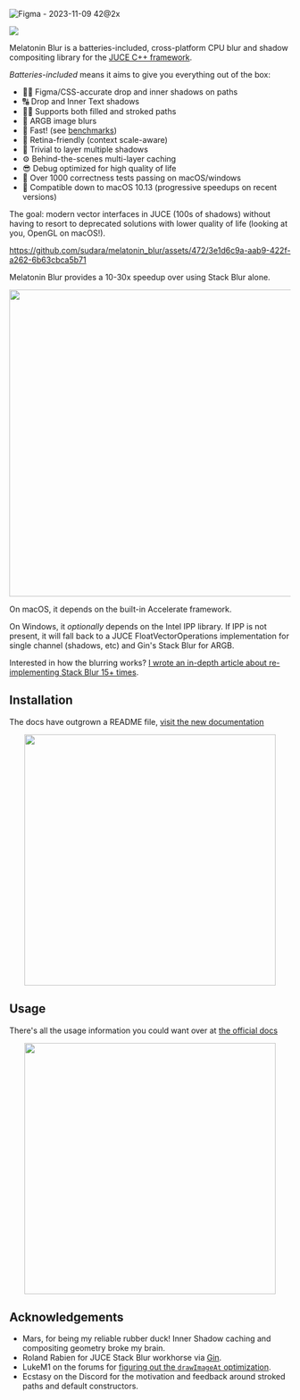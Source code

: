 ![Figma - 2023-11-09 42@2x](https://github.com/sudara/melatonin_blur/assets/472/0cb16190-bce7-4d9a-8a7c-d15846946354)

![](https://github.com/sudara/melatonin_blur/actions/workflows/tests.yml/badge.svg)

Melatonin Blur is a batteries-included, cross-platform CPU blur and shadow compositing library for
the [JUCE C++ framework](https://juce.com/).

*Batteries-included* means it aims to give you everything out of the box:

* 👩‍🎨 Figma/CSS-accurate drop and inner shadows on paths
* 🔠 Drop and Inner Text shadows
* 💅🏼 Supports both filled and stroked paths
* 🌇 ARGB image blurs
* 🚀 Fast! (see [benchmarks](#more-benchmarks))
* 🔎 Retina-friendly (context scale-aware)
* 🍰 Trivial to layer multiple shadows
* ⚙️ Behind-the-scenes multi-layer caching
* 😎 Debug optimized for high quality of life
* 🤖 Over 1000 correctness tests passing on macOS/windows
* 🚂 Compatible down to macOS 10.13 (progressive speedups on recent versions)

The goal: modern vector interfaces in JUCE (100s of shadows) without having to resort to deprecated solutions with lower quality of life (looking at you, OpenGL on macOS!).

https://github.com/sudara/melatonin_blur/assets/472/3e1d6c9a-aab9-422f-a262-6b63cbca5b71

Melatonin Blur provides a 10-30x speedup over using Stack Blur alone.

<img src="https://github.com/sudara/melatonin_blur/assets/472/598115b8-9c9d-42d8-b868-e921978cda17" width="550" />

On macOS, it depends on the built-in Accelerate framework.

On Windows, it *optionally* depends on the Intel IPP library. If IPP is not present, it will fall back to a JUCE FloatVectorOperations implementation for single channel (shadows, etc) and Gin's Stack Blur for ARGB.

Interested in how the blurring
works? [I wrote an in-depth article about re-implementing Stack Blur 15+ times](https://melatonin.dev/blog/implementing-marios-stack-blur-15-times-in-cpp/).

## Installation

The docs have outgrown a README file, [visit the new documentation](https://melatonin.dev/manuals/melatonin-blur/installation/cmake/)

[<div align="center"><img src="https://github.com/user-attachments/assets/8eb5a814-1457-4fd0-a979-e9c1cfd800cb" width="450"/></div>](https://melatonin.dev/manuals/melatonin-blur/installation/cmake/)

## Usage

There's all the usage information you could want over at [the official docs](https://melatonin.dev/manuals/melatonin-blur/usage/drop-shadows/)

[<div align="center"><img src="https://github.com/user-attachments/assets/3abedb03-4c15-4c3e-b04e-f7d36eb144aa" width="450"/></div>](https://melatonin.dev/manuals/melatonin-blur/usage/drop-shadows/)


## Acknowledgements

* Mars, for being my reliable rubber duck! Inner Shadow caching and compositing geometry broke my brain.
* Roland Rabien for JUCE Stack Blur workhorse via [Gin](https://github.com/figbug/gin).
* LukeM1 on the forums
  for [figuring out the `drawImageAt` optimization](https://forum.juce.com/t/faster-blur-glassmorphism-ui/43086/76).
* Ecstasy on the Discord for the motivation and feedback around stroked paths and default constructors.
